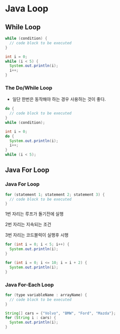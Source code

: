 # Java Loop

## While Loop

```java
while (condition) {
  // code block to be executed
}
```

```java
int i = 0;
while (i < 5) {
  System.out.println(i);
  i++;
}
```

### The Do/While Loop

- 일단 한번은 동작해야 하는 경우 사용하는 것이 좋다.

```java
do {
  // code block to be executed
}
while (condition);
```

```java
int i = 0;
do {
  System.out.println(i);
  i++;
}
while (i < 5);
```

## Java For Loop

### Java For Loop

```java
for (statement 1; statement 2; statement 3) {
  // code block to be executed
}
```

1번 자리는 루프가 돌기전에 실행

2번 자리는 지속되는 조건

3번 자리는 코드블럭이 실행후 시행

```java
for (int i = 0; i < 5; i++) {
  System.out.println(i);
}

for (int i = 0; i <= 10; i = i + 2) {
  System.out.println(i);
}
```

### Java For-Each Loop

```java
for (type variableName : arrayName) {
  // code block to be executed
}
```

```java
String[] cars = {"Volvo", "BMW", "Ford", "Mazda"};
for (String i : cars) {
  System.out.println(i);
}
```




